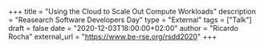 +++
title = "Using the Cloud to Scale Out Compute Workloads"
description = "Reasearch Software Developers Day"
type = "External"
tags = ["Talk"]
draft = false
date = "2020-12-03T18:00:00+02:00"
author = "Ricardo Rocha"
external_url = "https://www.be-rse.org/rsdd2020"
+++
